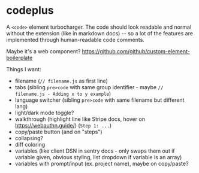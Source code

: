# codeplus

A `<code>` element turbocharger. The code should look readable and normal without the extension (like in markdown docs) -- so a lot of the features are implemented through human-readable code comments.

Maybe it's a web component? https://github.com/github/custom-element-boilerplate

Things I want:

- filename (`// filename.js` as first line)
- tabs (sibling `pre>code` with same group identifier - maybe `// filename.js - Adding x to y example`)
- language switcher (sibling `pre>code` with same filename but different lang)
- light/dark mode toggle?
- walkthrough (highlight line like Stripe docs, hover on https://webauthn.guide/) (`Step 1: ...`)
- copy/paste button (and on "steps")
- collapsing?
- diff coloring
- variables (like client DSN in sentry docs - only swaps them out if variable given, obvious styling, list dropdown if variable is an array)
- variables with prompt/input (ex. project name), maybe on copy/paste?
